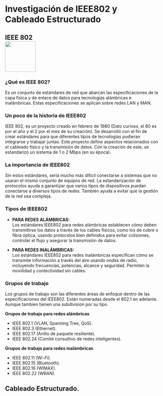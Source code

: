 # Investigación de IEEE802 y Cableado Estructurado

## IEEE 802 <br><img src="https://pbs.twimg.com/profile_images/1225765945702076416/tZUP79ma_400x400.jpg" width="100" height="100">

### ¿Qué es IEEE 802?
Es un conjunto de estándares de red que abarcan las especificaciones de la capa física y de enlace de datos para tecnologías alámbricas e inalámbricas. Estas especificaciones se aplican sobre redes LAN y MAN.

### Un poco de la historia de IEEE802
IEEE 802, es un proyecto creado en febrero de 1980 (Dato curioso, el 80 es por el año y el 2 por el mes de su creación). Se desarrolló con el fin de crear estándares para que diferentes tipos de tecnologías pudieran integrarse y trabajar juntas. Este proyecto define aspectos relacionados con el cableado físico y la transmisión de datos. Con la creación de este, se estandarizó un sistema de 1 o 2 Mbps (en su época). 

### La importancia de IEEE802
Sin estos estándares, sería mucho más difícil conectarse a sistemas que no usaran el mismo conjunto de equipos de red. La estandarización de protocolos ayuda a garantizar que varios tipos de dispositivos puedan conectarse a diversos tipos de redes. También ayuda a evitar que la gestión de la red sea compleja. 

### Tipos de IEEE802
- **PARA REDES ALÁMBRICAS:** <br>
Los estándares IEEE802 para redes alámbricas establecen cómo deben transmitirse los datos a través de los cables físicos, como los de cobre o fibra óptica, usando protocolos bien definidos para evitar colisiones, controlar el flujo y asegurar la transmisión de datos.

- **PARA REDES INALÁMBRICAS:** <br>
Los estándares IEEE802 para redes inalámbricas especifican cómo se transmite información a través del aire usando ondas de radio, incluyendo frecuencias, potencias, alcance y seguridad. Permiten la movilidad y contectividad sin cables.

### Grupos de trabajo
Los grupos de trabajo son las diferentes áreas de enfoque dentro de las especificaciones del IEEE802. Están numeradas desde el 802.1 en adelante. Aunque tambien tienen una subdivision por su tipo.

**Grupos de trabajo para redes alámbricas**
- IEEE 802.1 (VLAN, Spanning Tree, QoS).
- IEEE 802.3 (Ethernet).
- IEEE 802.17 (Anillo de paquete resiliente).
- IEEE 802.24 (Comité consultivo de redes inteligentes).

**Grupos de trabajo para redes inalámbricas**
- IEEE 802.11 (Wi-Fi).
- IEEE 802.15 (Bluetooth).
- IEEE 802.16 (WIMAX).
- IEEE 802.22 (WRAN).

## 

## Cableado Estructurado.

